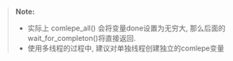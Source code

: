 
> **Note:**
> - 实际上 comlepe_all() 会将变量done设置为无穷大, 那么后面的wait_for_completon()将直接返回.
> - 使用多线程的过程中, 建议对单独线程创建独立的comlepe变量

